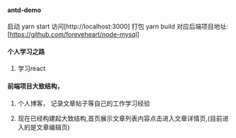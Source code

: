 #### antd-demo
启动 yarn start 访问[http://localhost:3000]
打包 yarn build
对应后端项目地址: [https://github.com/foreveheart/node-mysql]

#### 个人学习之路
1. 学习react 

#### 前端项目大致结构，
1. 个人博客， 记录文章帖子等自己的工作学习经验

2. 现在已经构建起大致结构,首页展示文章列表内容点击进入文章详情页,(目前进入的是文章编辑页)
